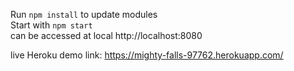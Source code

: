 Run <code>npm install</code> to update modules  
Start with <code>npm start</code>  
can be accessed at local http://localhost:8080  

live Heroku demo link: https://mighty-falls-97762.herokuapp.com/
